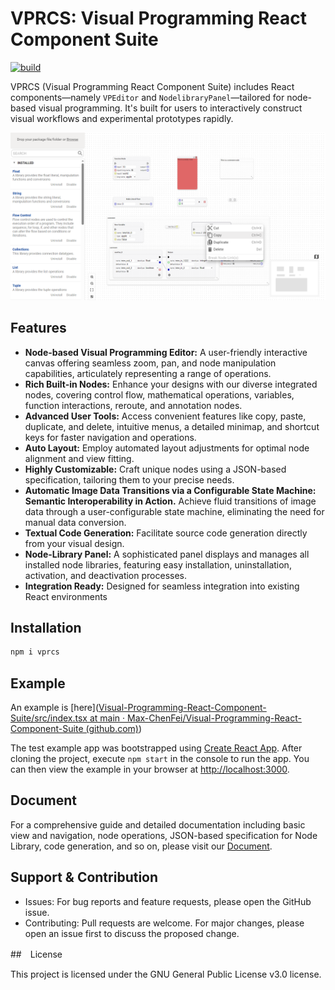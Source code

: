 # VPRCS: Visual Programming React Component Suite

[![build](https://github.com/Max-ChenFei/Visual-Programming-React-Component-Suite/actions/workflows/build.yml/badge.svg?branch=main)](https://github.com/Max-ChenFei/Visual-Programming-React-Component-Suite/actions/workflows/build.yml)

VPRCS (Visual Programming React Component Suite) includes React components—namely `VPEditor` and `NodelibraryPanel`—tailored for node-based visual programming. It's built for users to interactively construct visual workflows and experimental prototypes rapidly.

![image-20230823172210509](.\doc\screenshots\VPRCS.jpg)

## Features

* **Node-based Visual Programming Editor:** A user-friendly interactive canvas offering seamless zoom, pan, and node manipulation capabilities, articulately representing a range of operations.
* **Rich Built-in Nodes:** Enhance your designs with our diverse integrated nodes, covering control flow, mathematical operations, variables, function interactions, reroute, and annotation nodes.
* **Advanced User Tools:** Access convenient features like copy, paste, duplicate, and delete, intuitive menus, a detailed minimap, and shortcut keys for faster navigation and operations.
* **Auto Layout:** Employ automated layout adjustments for optimal node alignment and view fitting.
* **Highly Customizable:** Craft unique nodes using a JSON-based specification, tailoring them to your precise needs.
* **Automatic Image Data Transitions via a Configurable State Machine:** **Semantic Interoperability in Action.** Achieve fluid transitions of image data through a user-configurable state machine, eliminating the need for manual data conversion.
* **Textual Code Generation:** Facilitate source code generation directly from your visual design.
* **Node-Library Panel:** A sophisticated panel displays and manages all installed node libraries, featuring easy installation, uninstallation, activation, and deactivation processes.
* **Integration Ready:** Designed for seamless integration into existing React environments



## Installation

```python
npm i vprcs
```



## Example

An example is [here]([Visual-Programming-React-Component-Suite/src/index.tsx at main · Max-ChenFei/Visual-Programming-React-Component-Suite (github.com)](https://github.com/Max-ChenFei/Visual-Programming-React-Component-Suite/blob/main/src/index.tsx))

The test example app was bootstrapped using [Create React App](https://github.com/facebook/create-react-app). After cloning the project, execute `npm start` in the console to run the app. You can then view the example in your browser at [http://localhost:3000](http://localhost:3000/).



## Document

For a comprehensive guide and detailed documentation including basic view and navigation, node operations, JSON-based specification for Node Library, code generation, and so on, please visit our [Document](./doc/Document.MD).



## Support & Contribution

- Issues: For bug reports and feature requests, please open the GitHub issue.
- Contributing: Pull requests are welcome. For major changes, please open an issue first to discuss the proposed change.



##　License

This project is licensed under the GNU General Public License v3.0 license.
